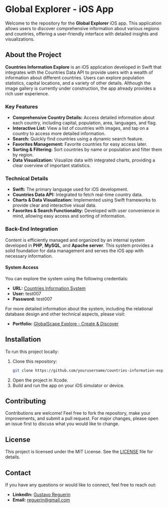 # Global Explorer - iOS App

Welcome to the repository for the **Global Explorer** iOS app. This application allows users to discover comprehensive information about various regions and countries, offering a user-friendly interface with detailed insights and visualizations.

## About the Project

**Countries Information Explore** is an iOS application developed in Swift that integrates with the Countries Data API to provide users with a wealth of information about different countries. Users can explore population statistics, capital locations, and a variety of other details. Although the image gallery is currently under construction, the app already provides a rich user experience.

### Key Features

- **Comprehensive Country Details:** Access detailed information about each country, including capital, population, area, languages, and flag.
- **Interactive List:** View a list of countries with images, and tap on a country to access more detailed information.
- **Search:** Quickly find countries using a dynamic search feature.
- **Favorites Management:** Favorite countries for easy access later.
- **Sorting & Filtering:** Sort countries by name or population and filter them by region.
- **Data Visualization:** Visualize data with integrated charts, providing a clear overview of important statistics.

### Technical Details

- **Swift:** The primary language used for iOS development.
- **Countries Data API:** Integrated to fetch real-time country data.
- **Charts & Data Visualization:** Implemented using Swift frameworks to provide clear and interactive visual data.
- **Favorites & Search Functionality:** Developed with user convenience in mind, allowing easy access and sorting of information.

### Back-End Integration

Content is efficiently managed and organized by an internal system developed in **PHP**, **MySQL**, and **Apache server**. This system provides a solid foundation for data management and serves the iOS app with necessary information.

#### System Access

You can explore the system using the following credentials:

- **URL:** [Countries Information System](https://countries.tusmodelos.com)
- **User:** test007
- **Password:** test007

For more detailed information about the system, including the relational database design and other technical aspects, please visit:

- **Portfolio:** [GlobalScape Explore - Create & Discover](https://portfolio.tusmodelos.com/greguerin/projects/33/globalscape-explore-create-discover)

## Installation

To run this project locally:

1. Clone this repository:
    ```sh
    git clone https://github.com/yourusername/countries-information-explore.git
    ```
2. Open the project in Xcode.
3. Build and run the app on your iOS simulator or device.

## Contributing

Contributions are welcome! Feel free to fork the repository, make your improvements, and submit a pull request. For major changes, please open an issue first to discuss what you would like to change.

## License

This project is licensed under the MIT License. See the [LICENSE](LICENSE) file for details.

## Contact

If you have any questions or would like to connect, feel free to reach out:

- **LinkedIn:** [Gustavo Reguerin](https://www.linkedin.com/in/gustavo-reguerin)
- **Email:** [reguerin@gmail.com](mailto:reguerin@gmail.com)
